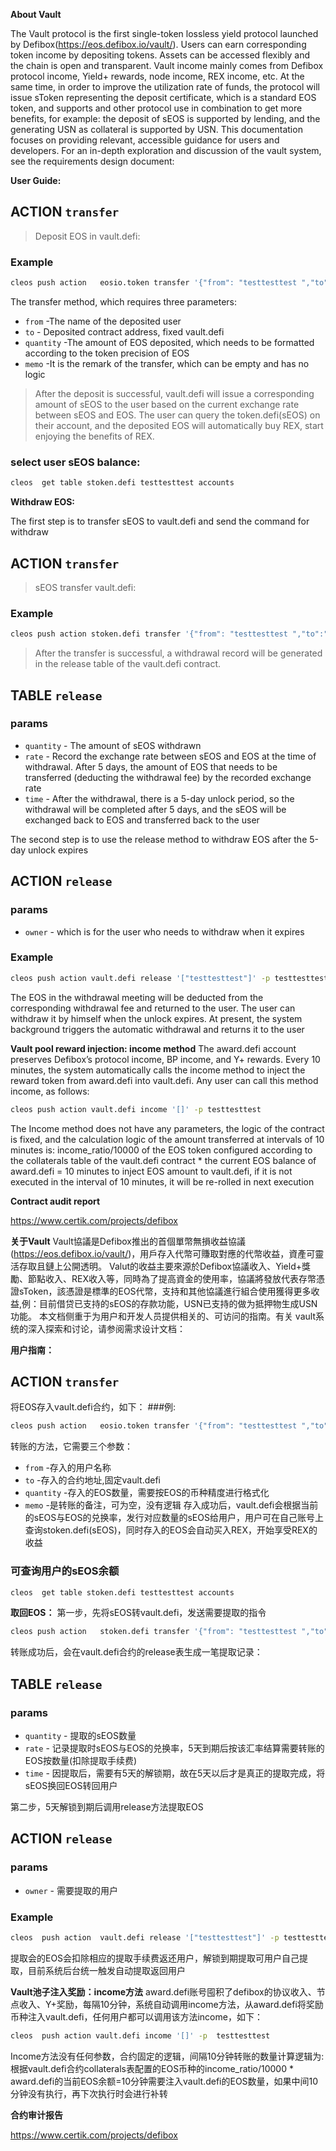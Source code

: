 **About Vault**

The Vault protocol is the first single-token lossless yield protocol launched by Defibox(https://eos.defibox.io/vault/). Users can earn corresponding token income by depositing tokens. Assets can be accessed flexibly and the chain is open and transparent. Vault income mainly comes from Defibox protocol income, Yield+ rewards, node income, REX income, etc. At the same time, in order to improve the utilization rate of funds, the protocol will issue sToken representing the deposit certificate, which is a standard EOS token, and supports and other protocol use in combination to get more benefits, for example: the deposit of sEOS is supported by lending, and the generating USN as collateral is supported by USN.
This documentation focuses on providing relevant, accessible guidance for users and developers. For an in-depth exploration and discussion of the vault system, see the requirements design document:


**User Guide:**

## ACTION `transfer`
>Deposit EOS in vault.defi:

### Example
```bash
cleos push action   eosio.token transfer '{"from": "testtesttest ","to":"vault.defi","quantity":"200.0000 EOS","memo":""}' -p testtesttest
```
The transfer method, which requires three parameters:

- `from` -The name of the deposited user
- `to` - Deposited contract address, fixed vault.defi
- `quantity` -The amount of EOS deposited, which needs to be formatted according to the token precision of EOS
- `memo` -It is the remark of the transfer, which can be empty and has no logic

>After the deposit is successful, vault.defi will issue a corresponding amount of sEOS to the user based on the current exchange rate between sEOS and EOS. The user can query the token.defi(sEOS) on their account, and the deposited EOS will automatically buy REX, start enjoying the benefits of REX.

### select user sEOS balance:
```bash
cleos  get table stoken.defi testtesttest accounts
```


**Withdraw EOS:**

The first step is to transfer sEOS to vault.defi and send the command for withdraw
## ACTION `transfer`
>sEOS transfer vault.defi:

### Example
```bash
cleos push action stoken.defi transfer '{"from": "testtesttest ","to":"vault.defi","quantity":"200.0000 SEOS","memo":""}' -p testtesttest
```

>After the transfer is successful, a withdrawal record will be generated in the release table of the vault.defi contract. 

## TABLE `release`

### params

- `quantity` - The amount of sEOS withdrawn
- `rate` - Record the exchange rate between sEOS and EOS at the time of withdrawal. After 5 days, the amount of EOS that needs to be transferred (deducting the withdrawal fee) by the recorded exchange rate 
- `time` - After the withdrawal, there is a 5-day unlock period, so the withdrawal will be completed after 5 days, and the sEOS will be exchanged back to EOS and transferred back to the user

The second step is to use the release method to withdraw EOS after the 5-day unlock expires

## ACTION `release`

### params
- `owner` - which is for the user who needs to withdraw when it expires

### Example
```bash
cleos push action vault.defi release '["testtesttest"]' -p testtesttest
```
The EOS in the withdrawal meeting will be deducted from the corresponding withdrawal fee and returned to the user. The user can withdraw it by himself when the unlock expires. At present, the system background triggers the automatic withdrawal and returns it to the user


**Vault pool reward injection: income method**
The award.defi account preserves Defibox’s protocol income, BP income, and Y+ rewards. Every 10 minutes, the system automatically calls the income method to inject the reward token from award.defi into vault.defi. Any user can call this method income, as follows:

```bash
cleos push action vault.defi income '[]' -p testtesttest
```
The Income method does not have any parameters, the logic of the contract is fixed, and the calculation logic of the amount transferred at intervals of 10 minutes is: income_ratio/10000 of the EOS token configured according to the collaterals table of the vault.defi contract * the current EOS balance of award.defi = 10 minutes to inject EOS amount to vault.defi, if it is not executed in the interval of 10 minutes, it will be re-rolled in next execution


**Contract audit report**

https://www.certik.com/projects/defibox



**关于Vault**
Vault協議是Defibox推出的首個單幣無損收益協議(https://eos.defibox.io/vault/)，用戶存入代幣可賺取對應的代幣收益，資產可靈活存取且鏈上公開透明。 Valut的收益主要來源於Defibox協議收入、Yield+獎勵、節點收入、REX收入等，同時為了提高資金的使用率，協議將發放代表存幣憑證sToken，該憑證是標準的EOS代幣，支持和其他協議進行組合使用獲得更多收益,例：目前借贷已支持的sEOS的存款功能，USN已支持的做为抵押物生成USN功能。
本文档侧重于为用户和开发人员提供相关的、可访问的指南。有关 vault系统的深入探索和讨论，请参阅需求设计文档：


**用户指南：**
## ACTION `transfer`
将EOS存入vault.defi合约，如下：
###例:
```bash
cleos push action   eosio.token transfer '{"from": "testtesttest ","to":"vault.defi","quantity":"200.0000 EOS","memo":""}' -p testtesttest
```
转账的方法，它需要三个参数：
- `from` -存入的用户名称
- `to` -存入的合约地址,固定vault.defi
- `quantity` -存入的EOS数量，需要按EOS的币种精度进行格式化
- `memo` -是转账的备注，可为空，没有逻辑
存入成功后，vault.defi会根据当前的sEOS与EOS的兑换率，发行对应数量的sEOS给用户，用户可在自己账号上查询stoken.defi(sEOS)，同时存入的EOS会自动买入REX，开始享受REX的收益

### 可查询用户的sEOS余额
```bash
cleos  get table stoken.defi testtesttest accounts
```

**取回EOS：**
第一步，先将sEOS转vault.defi，发送需要提取的指令

```bash
cleos push action   stoken.defi transfer '{"from": "testtesttest ","to":"vault.defi","quantity":"200.0000 SEOS","memo":""}' -p testtesttest
```
转账成功后，会在vault.defi合约的release表生成一笔提取记录：
## TABLE `release`

### params

- `quantity` - 提取的sEOS数量
- `rate` - 记录提取时sEOS与EOS的兑换率，5天到期后按该汇率结算需要转账的EOS按数量(扣除提取手续费)
- `time` - 因提取后，需要有5天的解锁期，故在5天以后才是真正的提取完成，将sEOS换回EOS转回用户

第二步，5天解锁到期后调用release方法提取EOS

## ACTION `release`

### params
- `owner` - 需要提取的用户

### Example

```bash
cleos  push action  vault.defi release '["testtesttest"]' -p testtesttest
```

提取会的EOS会扣除相应的提取手续费返还用户，解锁到期提取可用户自己提取，目前系统后台统一触发自动提取返回用户


**Vault池子注入奖励：income方法**
award.defi账号囤积了defibox的协议收入、节点收入、Y+奖励，每隔10分钟，系统自动调用income方法，从award.defi将奖励币种注入vault.defi，任何用户都可以调用该方法income，如下：

```bash
cleos  push action vault.defi income '[]' -p  testtesttest
```
Income方法没有任何参数，合约固定的逻辑，间隔10分钟转账的数量计算逻辑为: 根据vault.defi合约collaterals表配置的EOS币种的income_ratio/10000 * award.defi的当前EOS余额=10分钟需要注入vault.defi的EOS数量，如果中间10分钟没有执行，再下次执行时会进行补转


**合约审计报告**

https://www.certik.com/projects/defibox
